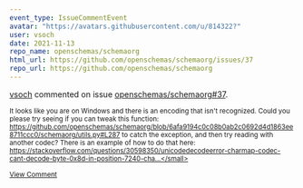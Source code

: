 ```yaml
---
event_type: IssueCommentEvent
avatar: "https://avatars.githubusercontent.com/u/814322?"
user: vsoch
date: 2021-11-13
repo_name: openschemas/schemaorg
html_url: https://github.com/openschemas/schemaorg/issues/37
repo_url: https://github.com/openschemas/schemaorg
---
```


<a href='https://github.com/vsoch' target='_blank'>vsoch</a> commented on issue <a href='https://github.com/openschemas/schemaorg/issues/37' target='_blank'>openschemas/schemaorg#37</a>.

<small>It looks like you are on Windows and there is an encoding that isn't recognized. Could you please try seeing if you can tweak this function: https://github.com/openschemas/schemaorg/blob/6afa9194c0c08b0ab2c0692d4d1863ee8711ccc0/schemaorg/utils.py#L287 to catch the exception, and then try reading with another codec? There is an example of how to do that here: https://stackoverflow.com/questions/30598350/unicodedecodeerror-charmap-codec-cant-decode-byte-0x8d-in-position-7240-cha...</small>

<a href='https://github.com/openschemas/schemaorg/issues/37' target='_blank'>View Comment</a>